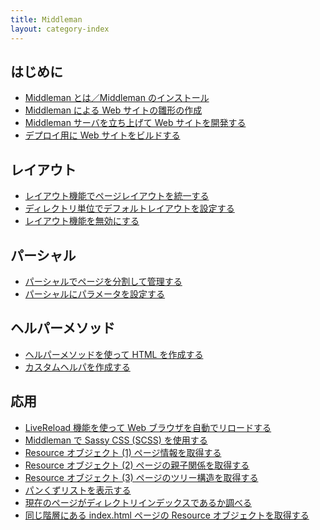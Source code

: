 ```yaml
---
title: Middleman
layout: category-index
---
```


はじめに
----
* [Middleman とは／Middleman のインストール](install.html)
* [Middleman による Web サイトの雛形の作成](init-project.html)
* [Middleman サーバを立ち上げて Web サイトを開発する](middleman-server.html)
* [デプロイ用に Web サイトをビルドする](build-project.html)

レイアウト
----
* [レイアウト機能でページレイアウトを統一する](layout.html)
* [ディレクトリ単位でデフォルトレイアウトを設定する](layout-for-dir.html)
* [レイアウト機能を無効にする](disable-layout.html)

パーシャル
----
* [パーシャルでページを分割して管理する](partial.html)
* [パーシャルにパラメータを設定する](partial-parameter.html)

ヘルパーメソッド
----
* [ヘルパーメソッドを使って HTML を作成する](helper.html)
* [カスタムヘルパを作成する](custom-helper.html)

応用
----
* [LiveReload 機能を使って Web ブラウザを自動でリロードする](live-reload.html)
* [Middleman で Sassy CSS (SCSS) を使用する](scss.html)
* [Resource オブジェクト (1) ページ情報を取得する](resource1.html)
* [Resource オブジェクト (2) ページの親子関係を取得する](resource2.html)
* [Resource オブジェクト (3) ページのツリー構造を取得する](resource3.html)
* [パンくずリストを表示する](breadcrumbs.html)
* [現在のページがディレクトリインデックスであるか調べる](directory-index.html)
* [同じ階層にある index.html ページの Resource オブジェクトを取得する](index-resource.html)

